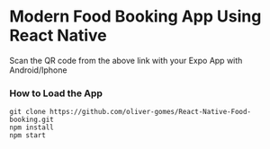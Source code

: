 # Modern Food Booking App Using React Native



Scan the QR code from the above link with your Expo App with Android/Iphone

### How to Load the App
```
git clone https://github.com/oliver-gomes/React-Native-Food-booking.git
npm install
npm start
```
